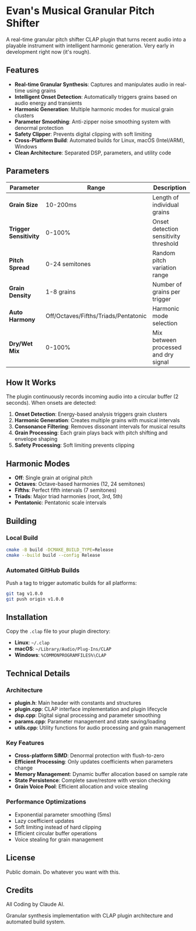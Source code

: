 # Evan's Musical Granular Pitch Shifter

A real-time granular pitch shifter CLAP plugin that turns recent audio into a playable instrument with intelligent harmonic generation. Very early in development right now (it's rough).

## Features

- **Real-time Granular Synthesis**: Captures and manipulates audio in real-time using grains
- **Intelligent Onset Detection**: Automatically triggers grains based on audio energy and transients
- **Harmonic Generation**: Multiple harmonic modes for musical grain clusters
- **Parameter Smoothing**: Anti-zipper noise smoothing system with denormal protection
- **Safety Clipper**: Prevents digital clipping with soft limiting
- **Cross-Platform Build**: Automated builds for Linux, macOS (Intel/ARM), Windows
- **Clean Architecture**: Separated DSP, parameters, and utility code

## Parameters

| Parameter | Range | Description |
|-----------|--------|-------------|
| **Grain Size** | 10-200ms | Length of individual grains |
| **Trigger Sensitivity** | 0-100% | Onset detection sensitivity threshold |
| **Pitch Spread** | 0-24 semitones | Random pitch variation range |
| **Grain Density** | 1-8 grains | Number of grains per trigger |
| **Auto Harmony** | Off/Octaves/Fifths/Triads/Pentatonic | Harmonic mode selection |
| **Dry/Wet Mix** | 0-100% | Mix between processed and dry signal |

## How It Works

The plugin continuously records incoming audio into a circular buffer (2 seconds). When onsets are detected:

1. **Onset Detection**: Energy-based analysis triggers grain clusters
2. **Harmonic Generation**: Creates multiple grains with musical intervals
3. **Consonance Filtering**: Removes dissonant intervals for musical results
4. **Grain Processing**: Each grain plays back with pitch shifting and envelope shaping
5. **Safety Processing**: Soft limiting prevents clipping

## Harmonic Modes

- **Off**: Single grain at original pitch
- **Octaves**: Octave-based harmonies (12, 24 semitones)
- **Fifths**: Perfect fifth intervals (7 semitones)
- **Triads**: Major triad harmonies (root, 3rd, 5th)
- **Pentatonic**: Pentatonic scale intervals

## Building

### Local Build
```bash
cmake -B build -DCMAKE_BUILD_TYPE=Release
cmake --build build --config Release
```

### Automated GitHub Builds
Push a tag to trigger automatic builds for all platforms:
```bash
git tag v1.0.0
git push origin v1.0.0
```

## Installation

Copy the `.clap` file to your plugin directory:
- **Linux**: `~/.clap`
- **macOS**: `~/Library/Audio/Plug-Ins/CLAP`
- **Windows**: `%COMMONPROGRAMFILES%\CLAP`

## Technical Details

### Architecture
- **plugin.h**: Main header with constants and structures
- **plugin.cpp**: CLAP interface implementation and plugin lifecycle
- **dsp.cpp**: Digital signal processing and parameter smoothing
- **params.cpp**: Parameter management and state saving/loading
- **utils.cpp**: Utility functions for audio processing and grain management

### Key Features
- **Cross-platform SIMD**: Denormal protection with flush-to-zero
- **Efficient Processing**: Only updates coefficients when parameters change
- **Memory Management**: Dynamic buffer allocation based on sample rate
- **State Persistence**: Complete save/restore with version checking
- **Grain Voice Pool**: Efficient allocation and voice stealing

### Performance Optimizations
- Exponential parameter smoothing (5ms)
- Lazy coefficient updates
- Soft limiting instead of hard clipping
- Efficient circular buffer operations
- Voice stealing for grain management

## License

Public domain. Do whatever you want with this.

## Credits

All Coding by Claude AI.

Granular synthesis implementation with CLAP plugin architecture and automated build system.
